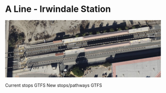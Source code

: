 # A Line - Irwindale Station

![A Line - Irwindale Station satellite image](img/a-line-irwindale.png)

Current stops GTFS
New stops/pathways GTFS